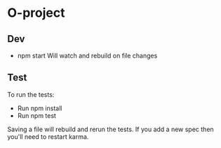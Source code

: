 O-project
=========

Dev
--------
- npm start
Will watch and rebuild on file changes


Test
---------

To run the tests:
- Run npm install
- Run npm test

Saving a file will rebuild and rerun the tests.
If you add a new spec then you'll need to restart karma.